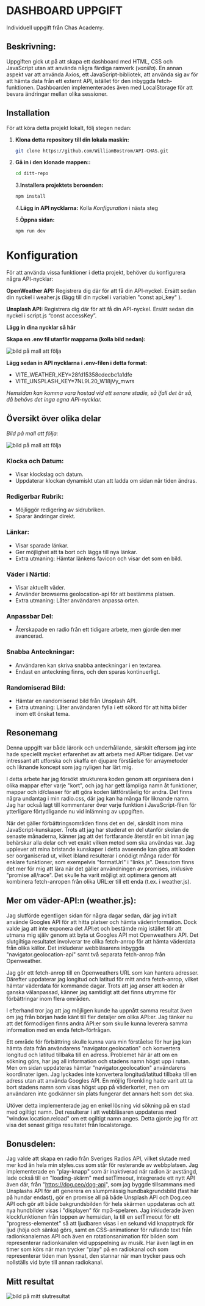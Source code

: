 # DASHBOARD UPPGIFT

Individuell uppgift från Chas Academy.

## Beskrivning:

Uppgiften gick ut på att skapa ett dashboard med HTML, CSS och JavaScript utan att använda några färdiga ramverk (_vanilla_). En annan aspekt var att använda Axios, ett JavaScript-bibliotek, att använda sig av för att hämta data från ett externt API, istället för den inbyggda fetch-funktionen. Dashboarden implementerades även med LocalStorage för att bevara ändringar mellan olika sessioner.

## Installation

För att köra detta projekt lokalt, följ stegen nedan:

1. **Klona detta repository till din lokala maskin:**

   ```bash
   git clone https://github.com/WilliamBostrom/API-CHAS.git
   ```

2. **Gå in i den klonade mappen::**

   ```bash
   cd ditt-repo

   ```

   3.**Installera projektets beroenden:**

   ```bash
   npm install

   ```

   4.**Lägg in API nycklarna:** Kolla _Konfiguration_ i nästa steg

   5.**Öppna sidan:**

   ```bash
   npm run dev
   ```

# Konfiguration

För att använda vissa funktioner i detta projekt, behöver du konfigurera några API-nycklar:

**OpenWeather API:** Registrera dig där för att få din API-nyckel. Ersätt sedan din nyckel i weaher.js (lägg till din nyckel i variablen "const api_key" ).

**Unsplash API:** Registrera dig där för att få din API-nyckel. Ersätt sedan din nyckel i script.js “const accessKey”.

**Lägg in dina nycklar så här**

**Skapa en .env fil utanför mapparna (kolla bild nedan):**

![bild på mall att följa](/scr/img/env-img.png)

**Lägg sedan in API nycklarna i .env-filen i detta format:**

- VITE_WEATHER_KEY=28fd15358cdecbc1a1dfe
- VITE_UNSPLASH_KEY=7NL9L20_W18jVy_mwrs

_Hemsidan kan komma vara hostad vid ett senare stadie, så ifall det är så, då behövs det inga egna API-nycklar._

## Översikt över olika delar

_Bild på mall att följa:_

![bild på mall att följa](/scr/img/chas-dashboard.png)

### Klocka och Datum:

- Visar klockslag och datum.
- Uppdaterar klockan dynamiskt utan att ladda om sidan när tiden ändras.

### Redigerbar Rubrik:

- Möjliggör redigering av sidrubriken.
- Sparar ändringar direkt.

### Länkar:

- Visar sparade länkar.
- Ger möjlighet att ta bort och lägga till nya länkar.
- Extra utmaning: Hämtar länkens favicon och visar det som en bild.

### Väder i Närtid:

- Visar aktuellt väder.
- Använder browserns geolocation-api för att bestämma platsen.
- Extra utmaning: Låter användaren anpassa orten.

### Anpassbar Del:

- Återskapade en radio från ett tidigare arbete, men gjorde den mer avancerad.

### Snabba Anteckningar:

- Användaren kan skriva snabba anteckningar i en textarea.
- Endast en anteckning finns, och den sparas kontinuerligt.

### Randomiserad Bild:

- Hämtar en randomiserad bild från Unsplash API.
- Extra utmaning: Låter användaren fylla i ett sökord för att hitta bilder inom ett önskat tema.

## Resonemang

Denna uppgift var både lärorik och underhållande, särskilt eftersom jag inte hade speciellt mycket erfarenhet av att arbeta med API:er tidigare. Det var intressant att utforska och skaffa en djupare förståelse för arraymetoder och liknande koncept som jag nyligen har lärt mig.

I detta arbete har jag försökt strukturera koden genom att organisera den i olika mappar efter varje "kort", och jag har gett lämpliga namn åt funktioner, mappar och id/classer för att göra koden lättförståelig för andra. Det finns några undantag i min radio.css, där jag kan ha många för liknande namn. Jag har också lagt till kommentarer över varje funktion i JavaScript-filen för ytterligare förtydligande nu vid inlämning av uppgiften.

När det gäller förbättringsområden finns det en del, särskilt inom mina JavaScript-kunskaper. Trots att jag har studerat en del utanför skolan de senaste månaderna, känner jag att det fortfarande återstår en bit innan jag behärskar alla delar och vet exakt vilken metod som ska användas var. Jag upplever att mina bristande kunskaper i detta avseende kan göra att koden ser oorganiserad ut, vilket ibland resulterar i onödigt många rader för enklare funktioner, som exempelvis "formatUrl" i "links.js". Dessutom finns det mer för mig att lära när det gäller användningen av promises, inklusive "promise all/race". Det skulle ha varit möjligt att optimera genom att kombinera fetch-anropen från olika URL:er till ett enda (t.ex. i weather.js).

## Mer om väder-API:n (weather.js):

Jag slutförde egentligen sidan för några dagar sedan, där jag initialt använde Googles API för att hitta platser och hämta väderinformation. Dock valde jag att inte exponera det API:et och bestämde mig istället för att utmana mig själv genom att byta ut Googles API mot Openweathers API. Det slutgiltiga resultatet involverar tre olika fetch-anrop för att hämta väderdata från olika källor. Det inkluderar webbläsarens inbyggda "navigator.geolocation-api" samt två separata fetch-anrop från Openweather.

Jag gör ett fetch-anrop till en Openweathers URL som kan hantera adresser. Därefter uppdaterar jag longitud och latitud för mitt andra fetch-anrop, vilket hämtar väderdata för kommande dagar. Trots att jag anser att koden är ganska välanpassad, känner jag samtidigt att det finns utrymme för förbättringar inom flera områden.

I efterhand tror jag att jag möjligen kunde ha uppnått samma resultat även om jag från början hade känt till fler detaljer om olika API:er. Jag tänker nu att det förmodligen finns andra API:er som skulle kunna leverera samma information med en enda fetch-förfrågan.

Ett område för förbättring skulle kunna vara min förståelse för hur jag kan hämta data från användarens "navigator.geolocation" och konvertera longitud och latitud tillbaka till en adress. Problemet här är att om en sökning görs, har jag all information och stadens namn högst upp i rutan. Men om sidan uppdateras hämtar "navigator.geolocation" användarens koordinater igen. Jag lyckades inte konvertera longitud/latitud tillbaka till en adress utan att använda Googles API. En möjlig förenkling hade varit att ta bort stadens namn som visas högst upp på väderkortet, men om användaren inte godkänner sin plats fungerar det annars helt som det ska.

Utöver detta implementerade jag en enkel lösning vid sökning på en stad med ogiltigt namn. Det resulterar i att webbläsaren uppdateras med "window.location.reload" om ett ogiltigt namn anges. Detta gjorde jag för att visa det senast giltiga resultatet från localstorage.

## Bonusdelen:

Jag valde att skapa en radio från Sveriges Radios API, vilket slutade med mer kod än hela min styles.css som står för resterande av webbplatsen. Jag implementerade en "play-knapp" som är inaktiverad när radion är avstängd, lade också till en "loading-skärm" med setTimeout, integrerade ett nytt API även där, från "https://dog.ceo/dog-api", som jag byggde tillsammans med Unsplashs API för att generera en slumpmässig hundbakgrundsbild (fast här på hundar endast), gör en promise all på både Unsplash API och Dog.ceo API och gör att både bakgrundsbilden för hela skärmen uppdateras och att nya hundbilder visas i "displayen" för mp3-spelaren. Jag inkluderade även klockfunktionen från toppen av hemsidan, la till en setTimeout för ett "progress-elementet" så att ljudbaren visas i en sekund vid knapptryck för ljud (höja och sänka) görs, samt en CSS-animationer för rullande text från radionkanalernas API och även en rotationsanimation för bilden som representerar radionkanalen vid uppspelning av musik. Har även lagt in en timer som körs när man trycker "play" på en radiokanal och som representerar tiden man lyssnat, den stannar när man trycker paus och nollställs vid byte till annan radiokanal.

## Mitt resultat

![bild på mitt slutresultat](/scr/img/joedoedashboard.png)
